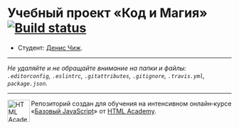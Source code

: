 # Учебный проект «Код и Магия» [![Build status][travis-image]][travis-url]

* Студент: [Денис Чиж](https://up.htmlacademy.ru/javascript/10/user/400097).

---

_Не удаляйте и не обращайте внимание на папки и файлы:_<br>
_`.editorconfig`, `.eslintrc`, `.gitattributes`, `.gitignore`, `.travis.yml`, `package.json`._

---

<a href="https://htmlacademy.ru/intensive/javascript"><img align="left" width="50" height="50" title="HTML Academy" src="https://up.htmlacademy.ru/static/img/intensive/javascript/logo-for-github.svg"></a>

Репозиторий создан для обучения на интенсивном онлайн‑курсе «[Базовый JavaScript](https://htmlacademy.ru/intensive/javascript)» от [HTML Academy](https://htmlacademy.ru).

[travis-image]: https://travis-ci.org/htmlacademy-javascript/400097-code-and-magick.svg?branch=master
[travis-url]: https://travis-ci.org/htmlacademy-javascript/400097-code-and-magick
